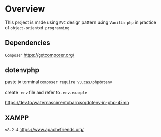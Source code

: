 # Overview
This project is made using `MVC` design pattern using `Vanilla php` in practice of `object-oriented programming`

## Dependencies
`Composer` https://getcomposer.org/

## dotenvphp
paste to terminal
`composer require vlucas/phpdotenv`<br /><br />
create `.env` file and refer to `.env.example`<br /><br />
https://dev.to/walternascimentobarroso/dotenv-in-php-45mn
## XAMPP
`v8.2.4` https://www.apachefriends.org/



